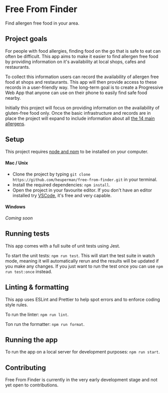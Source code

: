 # Free From Finder

Find allergen free food in your area.

## Project goals

For people with food allergies, finding food on the go that is safe to eat can often be difficult.
This app aims to make it easier to find allergen free food by providing information on it's availability
at local shops, cafes and restaurants.

To collect this information users can record the availability of allergen free food at shops and restaurants.
This app will then provide access to these records in a user-friendly way. The long-term goal is to create a
Progressive Web App that anyone can use on their phone to easily find safe food nearby.

Initially this project will focus on providing information on the availability of gluten-free food only. Once
the basic infrastructure and records are in place the project will expand to include information about all
[the 14 main allergens](https://www.food.gov.uk/sites/default/files/media/document/top-allergy-types.pdf).

## Setup

This project requires [node and npm](https://nodejs.org/en/) to be installed on your computer.

#### Mac / Unix

- Clone the project by typing `git clone https://github.com/heuperman/free-from-finder.git` in your terminal.
- Install the required dependencies: `npm install`.
- Open the project in your favourite editor. If you don't have an editor installed
  try [VSCode](https://code.visualstudio.com/), it's free and very capable.

#### Windows

_Coming soon_

## Running tests

This app comes with a full suite of unit tests using Jest.

To start the unit tests: `npm run test`. This will start the test suite in watch mode, meaning it will automatically
rerun and the results will be updated if you make any changes. If you just want to run the test once you can use
`npm run test:once` instead.

## Linting & formatting

This app uses ESLint and Prettier to help spot errors and to enforce coding style rules.

To run the linter: `npm run lint`.

Ton run the formatter: `npm run format`.

## Running the app

To run the app on a local server for development purposes: `npm run start`.

## Contributing

Free From Finder is currently in the very early development stage and not yet open to contributions.
